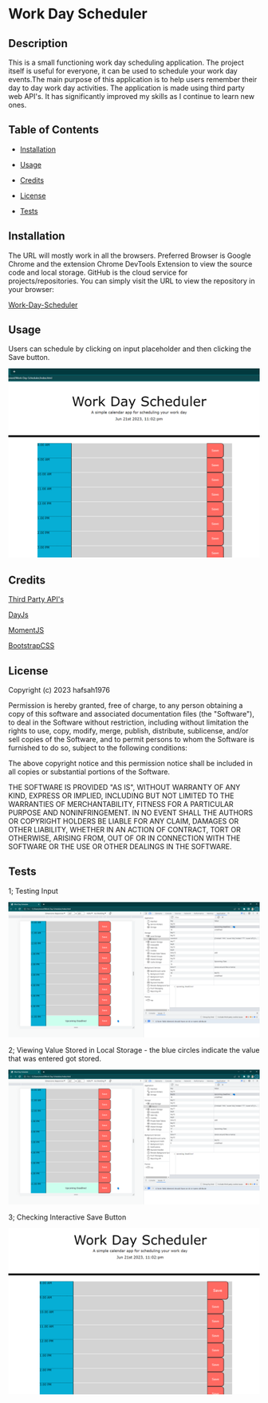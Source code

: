 # Work Day Scheduler

## Description

This is a small functioning work day scheduling application. The project itself is useful for everyone, it can be used to schedule your work day events.The main purpose of this application is to help users remember their day to day work day activities. The application is made using third party web API's. It has significantly improved my skills as I continue to learn new ones.

## Table of Contents

- [Installation](#installation)

- [Usage](#usage)

- [Credits](#credits)

- [License](#license)

- [Tests](#tests)

## Installation

The URL will mostly work in all the browsers. Preferred Browser is Google Chrome and the extension Chrome DevTools Extension to view the source code and local storage. GitHub is the cloud service for projects/repositories. You can simply visit the URL to view the repository in your browser:

[Work-Day-Scheduler](https://github.com/hafsah1976/Work-Day-Scheduler)

## Usage 

Users can schedule by clicking on input placeholder and then clicking the Save button. 

![Overall-Screenshot](images/working-schedule.png)

## Credits

[Third Party API's](https://getbootstrap.com/docs/4.5/getting-started/download/)

[DayJs](https://day.js.org/docs/en/durations/locale)

[MomentJS](https://momentjs.com/guides/)

[BootstrapCSS](https://getbootstrap.com/docs/4.0/components/jumbotron/)

## License

Copyright (c) 2023 hafsah1976

Permission is hereby granted, free of charge, to any person obtaining a copy
of this software and associated documentation files (the "Software"), to deal
in the Software without restriction, including without limitation the rights
to use, copy, modify, merge, publish, distribute, sublicense, and/or sell
copies of the Software, and to permit persons to whom the Software is
furnished to do so, subject to the following conditions:

The above copyright notice and this permission notice shall be included in all
copies or substantial portions of the Software.

THE SOFTWARE IS PROVIDED "AS IS", WITHOUT WARRANTY OF ANY KIND, EXPRESS OR
IMPLIED, INCLUDING BUT NOT LIMITED TO THE WARRANTIES OF MERCHANTABILITY,
FITNESS FOR A PARTICULAR PURPOSE AND NONINFRINGEMENT. IN NO EVENT SHALL THE
AUTHORS OR COPYRIGHT HOLDERS BE LIABLE FOR ANY CLAIM, DAMAGES OR OTHER
LIABILITY, WHETHER IN AN ACTION OF CONTRACT, TORT OR OTHERWISE, ARISING FROM,
OUT OF OR IN CONNECTION WITH THE SOFTWARE OR THE USE OR OTHER DEALINGS IN THE
SOFTWARE.

## Tests

1; Testing Input

![Testing-Input](images/checking-input.png)

2; Viewing Value Stored in Local Storage - the blue circles indicate the value that was entered got stored.

![CheckingLocalStorage](images/checking-input.png)

3; Checking Interactive Save Button

![UserInteraction](images/save-hover.png)